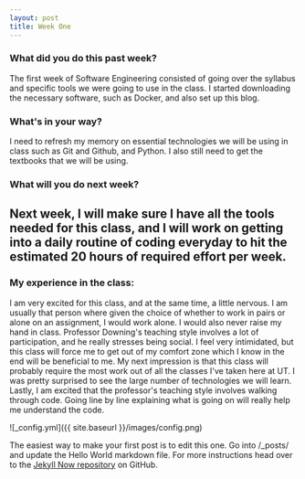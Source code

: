 ```yaml
---
layout: post
title: Week One
---
```


### What did you do this past week?
The first week of Software Engineering consisted of going over the syllabus and specific tools we were going to use in the class. I started downloading the necessary software, such as Docker, and also set up this blog.

### What's in your way?
I need to refresh my memory on essential technologies we will be using in class such as Git and Github, and Python. I also still need to get the textbooks that we will be using.

### What will you do next week?
Next week, I will make sure I have all the tools needed for this class, and I will work on getting into a daily routine of coding everyday to hit the estimated 20 hours of required effort per week. 
---

### My experience in the class:
I am very excited for this class, and at the same time, a little nervous. I am usually that person where given the choice of whether to work in pairs or alone on an assignment, I would work alone. I would also never raise my hand in class. Professor Downing's teaching style involves a lot of participation, and he really stresses being social. I feel very intimidated, but this class will force me to get out of my comfort zone which I know in the end will be beneficial to me. My next impression is that this class will probably require the most work out of all the classes I've taken here at UT. I was pretty surprised to see the large number of technologies we will learn. Lastly, I am excited that the professor's teaching style involves walking through code. Going line by line explaining what is going on will really help me understand the code.

![_config.yml]({{ site.baseurl }}/images/config.png)

The easiest way to make your first post is to edit this one. Go into /_posts/ and update the Hello World markdown file. For more instructions head over to the [Jekyll Now repository](https://github.com/barryclark/jekyll-now) on GitHub.
